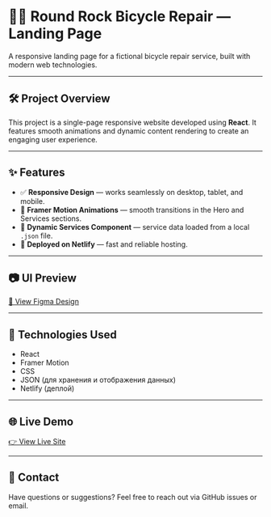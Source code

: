 # 🚴‍♂️ Round Rock Bicycle Repair — Landing Page

A responsive landing page for a fictional bicycle repair service, built with modern web technologies.

---

## 🛠️ Project Overview

This project is a single-page responsive website developed using **React**. It features smooth animations and dynamic content rendering to create an engaging user experience.

---

## ✨ Features

- ✅ **Responsive Design** — works seamlessly on desktop, tablet, and mobile.
- 🎨 **Framer Motion Animations** — smooth transitions in the Hero and Services sections.
- 📁 **Dynamic Services Component** — service data loaded from a local `.json` file.
- 🚀 **Deployed on Netlify** — fast and reliable hosting.

---

## 📷 UI Preview

[🔗 View Figma Design](https://www.figma.com/design/HaTehAX8HYhcpliAQ0fgSq/12-FREE-Landing-Pages--Community-?node-id=0-1&t=5k6Z3rLZZlxcjRiN-1)

---

## 🔧 Technologies Used

- React
- Framer Motion
- CSS 
- JSON (для хранения и отображения данных)
- Netlify (деплой)

---

## 🌐 Live Demo

[👉 View Live Site](https://steady-squirrel-943111.netlify.app/)  

---

## 📩 Contact

Have questions or suggestions? Feel free to reach out via GitHub issues or email.

